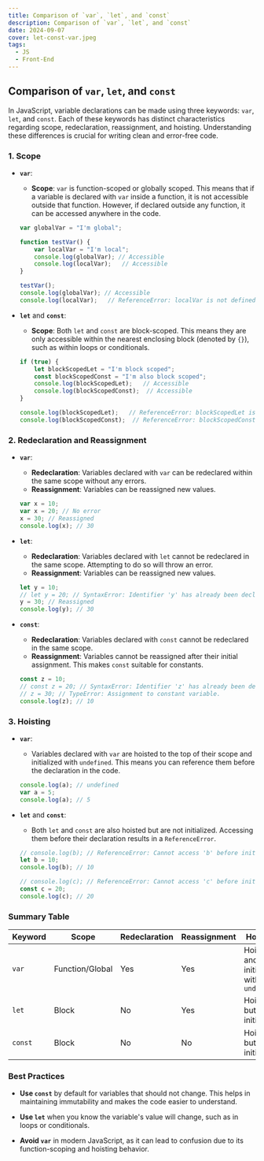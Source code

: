 ```yaml
---
title: Comparison of `var`, `let`, and `const`
description: Comparison of `var`, `let`, and `const`
date: 2024-09-07
cover: let-const-var.jpeg
tags:
  - JS
  - Front-End
---
```


## Comparison of `var`, `let`, and `const`

In JavaScript, variable declarations can be made using three keywords: `var`, `let`, and `const`. Each of these keywords has distinct characteristics regarding scope, redeclaration, reassignment, and hoisting. Understanding these differences is crucial for writing clean and error-free code.

### 1. Scope

- **`var`**: 
  - **Scope**: `var` is function-scoped or globally scoped. This means that if a variable is declared with `var` inside a function, it is not accessible outside that function. However, if declared outside any function, it can be accessed anywhere in the code.
  
  ```javascript
  var globalVar = "I'm global";

  function testVar() {
      var localVar = "I'm local";
      console.log(globalVar); // Accessible
      console.log(localVar);   // Accessible
  }

  testVar();
  console.log(globalVar); // Accessible
  console.log(localVar);   // ReferenceError: localVar is not defined
  ```

- **`let`** and **`const`**: 
  - **Scope**: Both `let` and `const` are block-scoped. This means they are only accessible within the nearest enclosing block (denoted by `{}`), such as within loops or conditionals.
  
  ```javascript
  if (true) {
      let blockScopedLet = "I'm block scoped";
      const blockScopedConst = "I'm also block scoped";
      console.log(blockScopedLet);   // Accessible
      console.log(blockScopedConst);  // Accessible
  }

  console.log(blockScopedLet);   // ReferenceError: blockScopedLet is not defined
  console.log(blockScopedConst);  // ReferenceError: blockScopedConst is not defined
  ```

### 2. Redeclaration and Reassignment

- **`var`**:
  - **Redeclaration**: Variables declared with `var` can be redeclared within the same scope without any errors.
  - **Reassignment**: Variables can be reassigned new values.
  
  ```javascript
  var x = 10;
  var x = 20; // No error
  x = 30; // Reassigned
  console.log(x); // 30
  ```

- **`let`**:
  - **Redeclaration**: Variables declared with `let` cannot be redeclared in the same scope. Attempting to do so will throw an error.
  - **Reassignment**: Variables can be reassigned new values.
  
  ```javascript
  let y = 10;
  // let y = 20; // SyntaxError: Identifier 'y' has already been declared
  y = 30; // Reassigned
  console.log(y); // 30
  ```

- **`const`**:
  - **Redeclaration**: Variables declared with `const` cannot be redeclared in the same scope.
  - **Reassignment**: Variables cannot be reassigned after their initial assignment. This makes `const` suitable for constants.
  
  ```javascript
  const z = 10;
  // const z = 20; // SyntaxError: Identifier 'z' has already been declared
  // z = 30; // TypeError: Assignment to constant variable.
  console.log(z); // 10
  ```

### 3. Hoisting

- **`var`**: 
  - Variables declared with `var` are hoisted to the top of their scope and initialized with `undefined`. This means you can reference them before the declaration in the code.
  
  ```javascript
  console.log(a); // undefined
  var a = 5;
  console.log(a); // 5
  ```

- **`let`** and **`const`**: 
  - Both `let` and `const` are also hoisted but are not initialized. Accessing them before their declaration results in a `ReferenceError`.
  
  ```javascript
  // console.log(b); // ReferenceError: Cannot access 'b' before initialization
  let b = 10;
  console.log(b); // 10

  // console.log(c); // ReferenceError: Cannot access 'c' before initialization
  const c = 20;
  console.log(c); // 20
  ```

### Summary Table

| Keyword | Scope                  | Redeclaration         | Reassignment          | Hoisting                               |
|---------|------------------------|-----------------------|-----------------------|----------------------------------------|
| `var`   | Function/Global        | Yes                   | Yes                   | Hoisted and initialized with `undefined` |
| `let`   | Block                  | No                    | Yes                   | Hoisted but not initialized            |
| `const` | Block                  | No                    | No                    | Hoisted but not initialized            |

### Best Practices

- **Use `const`** by default for variables that should not change. This helps in maintaining immutability and makes the code easier to understand.
  
- **Use `let`** when you know the variable's value will change, such as in loops or conditionals.

- **Avoid `var`** in modern JavaScript, as it can lead to confusion due to its function-scoping and hoisting behavior.

